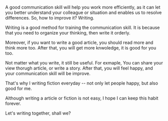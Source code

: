 A good communication skill will help you work more efficiently, as it can let you better understand your  colleague or situation and enables us to resolve differences. So, how to improve it? Writing.

Writing is a good method for training the communication skill. It is because that you need to organize your thinking, then write it orderly. 

Moreover, if you want to write a good article, you should read more and think more too. After that, you will get more knwoledge, it is good for you too.

Not matter what you write, it still be useful. For exmaple, You can share your view thorugh article, or write a story. After that, you will feel happy, and your communication skill will be improve.

That's why I writing fiction everyday -- not only let people happy, but also good for me.

Although writing a article or fiction is not easy, I hope I can keep this habit forever.

Let's writing together, shall we?

